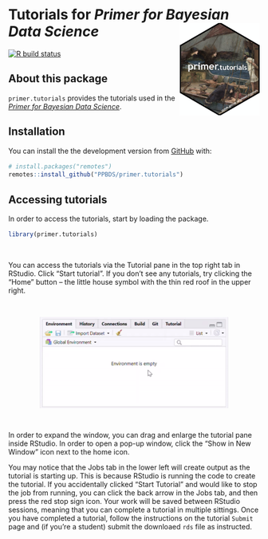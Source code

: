 
<!-- README is generated from README.Rmd, edit ONLY this file if needed. But, after you edit it, you NEED TO KNIT IT BY HAND in order to create the new README.md, which is the thing which is actually used. -->

# Tutorials for *Primer for Bayesian Data Science* <img src="man/figures/ulysses_hex_tutorials.png" align = "right"  width="160">

<!-- badges: start -->

[![R build
status](https://github.com/PPBDS/primer.tutorials/workflows/R-CMD-check/badge.svg)](https://github.com/PPBDS/primer.tutorials/actions)
<!-- badges: end -->

## About this package

`primer.tutorials` provides the tutorials used in the *[Primer for
Bayesian Data Science](https://ppbds.github.io/primer)*.

## Installation

You can install the the development version from
[GitHub](https://github.com/) with:

``` r
# install.packages("remotes")
remotes::install_github("PPBDS/primer.tutorials")
```

## Accessing tutorials

In order to access the tutorials, start by loading the package.

``` r
library(primer.tutorials)
```

 

You can access the tutorials via the Tutorial pane in the top right tab
in RStudio. Click “Start tutorial”. If you don’t see any tutorials, try
clicking the “Home” button – the little house symbol with the thin red
roof in the upper right.

 

<img src="man/figures/tutorial_pane.gif" width="75%" style="display: block; margin: auto;" />

 

In order to expand the window, you can drag and enlarge the tutorial
pane inside RStudio. In order to open a pop-up window, click the “Show
in New Window” icon next to the home icon.

You may notice that the Jobs tab in the lower left will create output as
the tutorial is starting up. This is because RStudio is running the code
to create the tutorial. If you accidentally clicked “Start Tutorial” and
would like to stop the job from running, you can click the back arrow in
the Jobs tab, and then press the red stop sign icon. Your work will be
saved between RStudio sessions, meaning that you can complete a tutorial
in multiple sittings. Once you have completed a tutorial, follow the
instructions on the tutorial `Submit` page and (if you’re a student)
submit the downloaed `rds` file as instructed.

